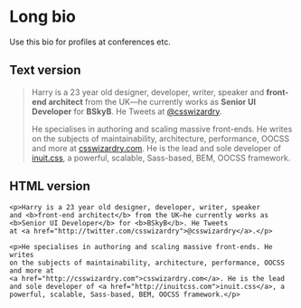 # Long bio

Use this bio for profiles at conferences etc.

## Text version

> Harry is a 23 year old designer, developer, writer, speaker and <b>front-end
> architect</b> from the UK—he currently works as <b>Senior UI Developer</b> for
> <b>BSkyB</b>. He Tweets at [@csswizardry](http://twitter.com/csswizardry).
> 
> He specialises in authoring and scaling massive front-ends. He writes on the
> subjects of maintainability, architecture, performance, OOCSS and more at
> [csswizardry.com](http://csswizardry.com). He is the lead and sole developer
> of [inuit.css](http://inuitcss.com), a powerful, scalable, Sass-based, BEM,
> OOCSS framework.

## HTML version

<pre><code>&lt;p&gt;Harry is a 23 year old designer, developer, writer, speaker
and &lt;b&gt;front-end architect&lt;/b&gt; from the UK—he currently works as
&lt;b&gt;Senior UI Developer&lt;/b&gt; for &lt;b&gt;BSkyB&lt;/b&gt;. He Tweets
at &lt;a href="http://twitter.com/csswizardry"&gt;@csswizardry&lt;/a&gt;.&lt;/p&gt;

&lt;p&gt;He specialises in authoring and scaling massive front-ends. He writes
on the subjects of maintainability, architecture, performance, OOCSS and more at
&lt;a href="http://csswizardry.com"&gt;csswizardry.com&lt;/a&gt;. He is the lead
and sole developer of &lt;a href="http://inuitcss.com"&gt;inuit.css&lt;/a&gt;, a
powerful, scalable, Sass-based, BEM, OOCSS framework.&lt;/p&gt;</code></pre>
